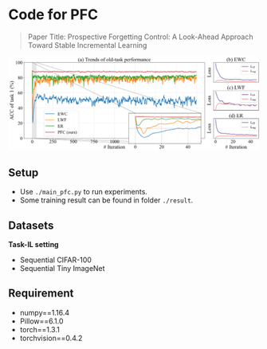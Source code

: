 # Code for PFC

> Paper Title: Prospective Forgetting Control: A Look-Ahead Approach Toward Stable Incremental Learning

![image-20241121235637359](img/image-20241121235637359.png)


## Setup

-   Use `./main_pfc.py` to run experiments.
-   Some training result can be found in folder `./result`.

## Datasets

**Task-IL setting**

-   Sequential CIFAR-100
-   Sequential Tiny ImageNet

## Requirement

+ numpy==1.16.4
+ Pillow==6.1.0
+ torch==1.3.1
+ torchvision==0.4.2


